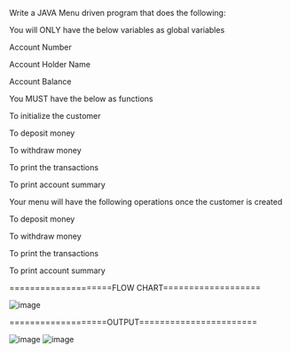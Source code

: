 Write a JAVA Menu driven program that does the following:

You will ONLY have the below variables as global variables

Account Number

Account Holder Name

Account Balance

You MUST have the below as functions

To initialize the customer

To deposit money

To withdraw money

To print the transactions

To print account summary

Your menu will have the following operations once the customer is created

To deposit money

To withdraw money

To print the transactions

To print account summary

====================FLOW CHART===================


![image](https://github.com/ap-707/22122034-MDS273L-JAVA/assets/89178613/2b9863d3-adfd-4ee3-9a1e-1032c9906b7a)

===================OUTPUT=======================

![image](https://github.com/ap-707/22122034-MDS273L-JAVA/assets/89178613/5a869f80-e616-4f20-a9d7-a11a378d64fd)
![image](https://github.com/ap-707/22122034-MDS273L-JAVA/assets/89178613/24d504f3-1c2d-4249-ac6c-4ff5c099e8c9)


